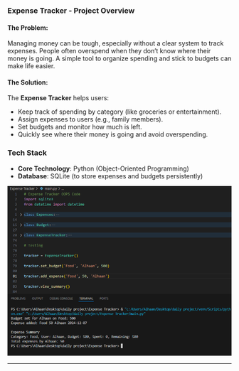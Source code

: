 ### **Expense Tracker - Project Overview**

#### **The Problem:**
Managing money can be tough, especially without a clear system to track expenses. People often overspend when they don’t know where their money is going. A simple tool to organize spending and stick to budgets can make life easier.

#### **The Solution:**
The **Expense Tracker** helps users:
- Keep track of spending by category (like groceries or entertainment).
- Assign expenses to users (e.g., family members).
- Set budgets and monitor how much is left.
- Quickly see where their money is going and avoid overspending.

### **Tech Stack**

- **Core Technology**: Python (Object-Oriented Programming)
- **Database**: SQLite (to store expenses and budgets persistently)

![Expense Tracker Demo](images/Expense%20Tracker.png "Demo of Expense Tracker")

---